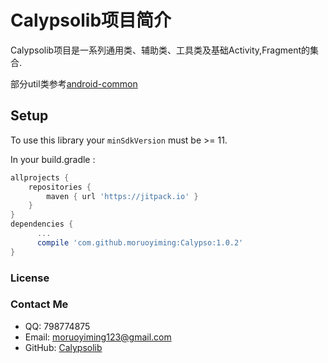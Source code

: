# Calypsolib项目简介
Calypsolib项目是一系列通用类、辅助类、工具类及基础Activity,Fragment的集合.

部分util类参考[android-common](https://github.com/litesuits)


## Setup

To use this library your `minSdkVersion` must be >= 11.

In your build.gradle :

```gradle
allprojects {
    repositories {
        maven { url 'https://jitpack.io' }
    }
}
dependencies {
      ...
      compile 'com.github.moruoyiming:Calypso:1.0.2'
}
```


### License

### Contact Me
* QQ: 798774875
* Email: moruoyiming123@gmail.com
* GitHub: [Calypsolib](https://github.com/moruoyiming/Calypso)